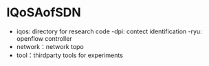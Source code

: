 # IQoSAofSDN
- iqos: directory for research code
  -dpi: contect identification
  -ryu: openflow controller
- network：network topo
- tool：thirdparty tools for experiments 
